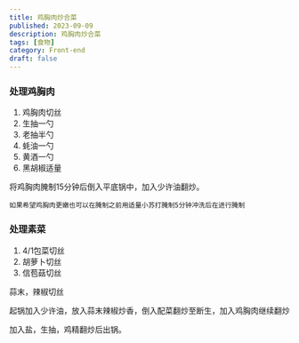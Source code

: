 ```yaml
---
title: 鸡胸肉炒合菜
published: 2023-09-09
description: 鸡胸肉炒合菜
tags: [食物]
category: Front-end
draft: false
---
```


### 处理鸡胸肉

1. 鸡胸肉切丝
2. 生抽一勺
3. 老抽半勺
4. 蚝油一勺
5. 黄酒一勺
6. 黑胡椒适量

将鸡胸肉腌制15分钟后倒入平底锅中，加入少许油翻炒。

`如果希望鸡胸肉更嫩也可以在腌制之前用适量小苏打腌制5分钟冲洗后在进行腌制`

### 处理素菜
1. 4/1包菜切丝
2. 胡萝卜切丝
3. 信苞菇切丝

蒜末，辣椒切丝

起锅加入少许油，放入蒜末辣椒炒香，倒入配菜翻炒至断生，加入鸡胸肉继续翻炒

加入盐，生抽，鸡精翻炒后出锅。